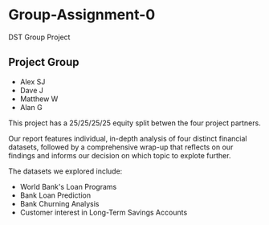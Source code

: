# Group-Assignment-0
DST Group Project 

## Project Group

* Alex SJ
* Dave J
* Matthew W
* Alan G

This project has a 25/25/25/25 equity split betwen the four project partners.


Our report features individual, in-depth analysis of four distinct financial  datasets, followed by a comprehensive wrap-up that reflects on our findings and informs our decision on which topic to explote further. 

The datasets we explored include: 
* World Bank's Loan Programs
* Bank Loan Prediction
* Bank Churning Analysis 
* Customer interest in Long-Term Savings Accounts



